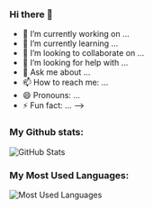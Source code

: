 ### Hi there 👋

<!--
**prop07/prop07** is a ✨ _special_ ✨ repository because its `README.md` (this file) appears on your GitHub profile.

Here are some ideas to get you started:

- 🔭 I’m currently working on ...
- 🌱 I’m currently learning ...
- 👯 I’m looking to collaborate on ...
- 🤔 I’m looking for help with ...
- 💬 Ask me about ...
- 📫 How to reach me: ...
- 😄 Pronouns: ...
- ⚡ Fun fact: ...
-->
- 🔭 I’m currently working on ...
- 🌱 I’m currently learning ...
- 👯 I’m looking to collaborate on ...
- 🤔 I’m looking for help with ...
- 💬 Ask me about ...
- 📫 How to reach me: ...
- 😄 Pronouns: ...
- ⚡ Fun fact: ...
-->

<h3>My Github stats:</h3>
<img class="jss42" loading="lazy" src="https://github-readme-stats.vercel.app/api?username=prop07&amp;show_icons=true" alt="GitHub Stats">

<h3>My Most Used Languages:</h3>
<img class="jss42" loading="lazy" src="https://github-readme-stats.vercel.app/api/top-langs/?username=prop07&amp;layout=compact" alt="Most Used Languages">
